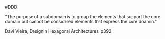 #DDD 

"The purpose of a subdomain is to group the elements that support the core domain but cannot be considered elements that express the core doamin."

Davi Vieira, Designin Hexagonal Architectures, p392